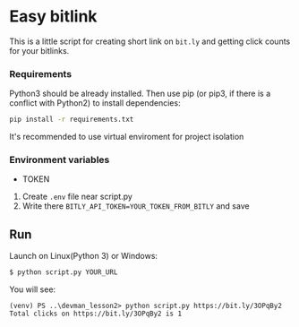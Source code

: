 # Easy bitlink

This is a little script for creating short link on `bit.ly` and getting click counts for your bitlinks.

### Requirements

Python3 should be already installed. Then use pip (or pip3, if there is a conflict with Python2) to install dependencies:

```bash
pip install -r requirements.txt
```
It's recommended to use virtual enviroment for project isolation
### Environment variables
- TOKEN
1. Create `.env` file near script.py
2. Write there `BITLY_API_TOKEN=YOUR_TOKEN_FROM_BITLY` and save

## Run

Launch on Linux(Python 3) or Windows:

```bash
$ python script.py YOUR_URL
```


You will see:
```
(venv) PS ..\devman_lesson2> python script.py https://bit.ly/3OPqBy2
Total clicks on https://bit.ly/3OPqBy2 is 1

```


